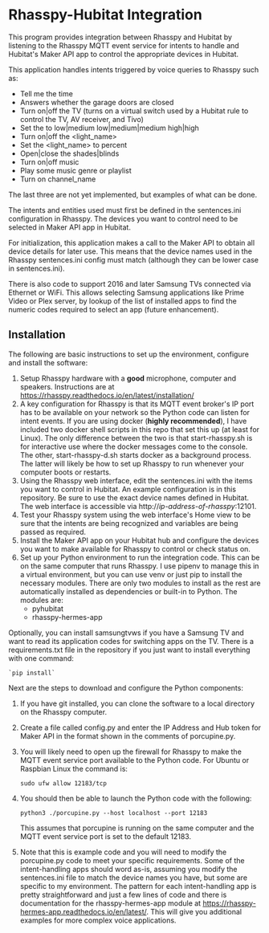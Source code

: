 # Rhasspy-Hubitat Integration

This program provides integration between Rhasspy and Hubitat by listening to the Rhasspy MQTT event service for intents to handle and Hubitat's Maker API app to control the appropriate devices in Hubitat.

This application handles intents triggered by voice queries to Rhasspy such as:

* Tell me the time
* Answers whether the garage doors are closed
* Turn on|off the TV (turns on a virtual switch used by a Hubitat rule to control the TV, AV receiver, and Tivo)
* Set the <fan name> to low|medium low|medium|medium high|high
* Turn on|off the <light_name>
* Set the <light_name> to <number> percent
* Open|close the shades|blinds
* Turn on|off music
* Play some music genre or playlist
* Turn on channel_name
    
The last three are not yet implemented, but examples of what can be done.

The intents and entities used must first be defined in the sentences.ini configuration in Rhasspy.
The devices you want to control need to be selected in Maker API app in Hubitat.

For initialization, this application makes a call to the Maker API to obtain all device details for later use. This means that the device names used in the Rhasspy sentences.ini config must match (although they can be lower case in sentences.ini).

There is also code to support 2016 and later Samsung TVs connected via Ethernet or WiFi. This allows selecting Samsung applications like Prime Video or Plex server, by lookup of the list of installed apps to find the numeric codes required to select an app (future enhancement).

## Installation

The following are basic instructions to set up the environment, configure and install the software:
1. Setup Rhasspy hardware with a **good** microphone, computer and speakers. Instructions are at https://rhasspy.readthedocs.io/en/latest/installation/
2. A key configuration for Rhasspy is that its MQTT event broker's IP port has to be available on your network so the Python code can listen for intent events. If you are using docker (**highly recommended**), I have included two docker shell scripts in this repo that set this up (at least for Linux). The only difference between the two is that start-rhasspy.sh is for interactive use where the docker messages come to the console. The other, start-rhasspy-d.sh starts docker as a background process. The latter will likely be how to set up Rhasspy to run whenever your computer boots or restarts.
3. Using the Rhasspy web interface, edit the sentences.ini with the items you want to control in Hubitat. An example configuration is in this repository. Be sure to use the exact device names defined in Hubitat. The web interface is accessible via http://*ip-address-of-rhasspy*:12101.
4. Test your Rhasspy system using the web interface's Home view to be sure that the intents are being recognized and variables are being passed as required.
5. Install the Maker API app on your Hubitat hub and configure the devices you want to make available for Rhasspy to control or check status on.
4. Set up your Python environment to run the integration code. This can be on the same computer that runs Rhasspy. I use pipenv to manage this in a virtual environment, but you can use venv or just pip to install the necessary modules. There are only two modules to install as the rest are automatically installed as dependencies or built-in to Python. The modules are:
    * pyhubitat
    * rhasspy-hermes-app

Optionally, you can install samsungtvws if you have a Samsung TV and want to read its application codes for switching apps on the TV. There is a requirements.txt file in the repository if you just want to install everything with one command:
    
    `pip install`

Next are the steps to download and configure the Python components:
    
1. If you have git installed, you can clone the software to a local directory on the Rhasspy computer.
2. Create a file called config.py and enter the IP Address and Hub token for Maker API in the format shown in the comments of porcupine.py.
3. You will likely need to open up the firewall for Rhasspy to make the MQTT event service port available to the Python code. For Ubuntu or Raspbian Linux the command is:
    
    `sudo ufw allow 12183/tcp`
    
4. You should then be able to launch the Python code with the following:
    
    `python3 ./porcupine.py --host localhost --port 12183`
    
   This assumes that porcupine is running on the same computer and the MQTT event service port is set to the default 12183.
5. Note that this is example code and you will need to modify the porcupine.py code to meet your specific requirements. Some of the intent-handling apps should word as-is, assuming you modify the sentences.ini file to match the device names you have, but some are specific to my environment. The pattern for each intent-handling app is pretty straightforward and just a few lines of code and there is documentation for the rhasspy-hermes-app module at https://rhasspy-hermes-app.readthedocs.io/en/latest/. This will give you additional examples for more complex voice applications.

    

    

    


    
